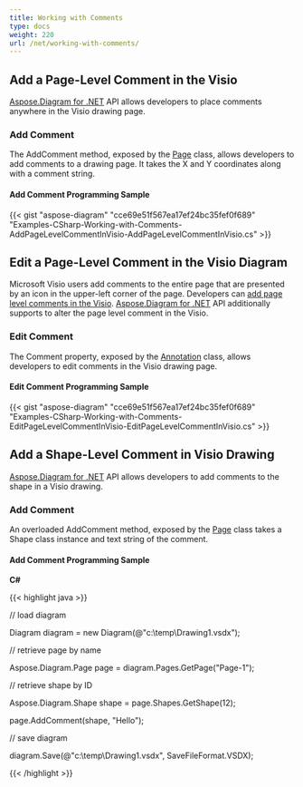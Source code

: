 ```yaml
---
title: Working with Comments
type: docs
weight: 220
url: /net/working-with-comments/
---
```


## **Add a Page-Level Comment in the Visio**
[Aspose.Diagram for .NET](https://www.aspose.com/products/diagram/net) API allows developers to place comments anywhere in the Visio drawing page.
### **Add Comment**
The AddComment method, exposed by the [Page](http://www.aspose.com/api/net/diagram/aspose.diagram/page) class, allows developers to add comments to a drawing page. It takes the X and Y coordinates along with a comment string.
#### **Add Comment Programming Sample**
{{< gist "aspose-diagram" "cce69e51f567ea17ef24bc35fef0f689" "Examples-CSharp-Working-with-Comments-AddPageLevelCommentInVisio-AddPageLevelCommentInVisio.cs" >}}
## **Edit a Page-Level Comment in the Visio Diagram**
Microsoft Visio users add comments to the entire page that are presented by an icon in the upper-left corner of the page. Developers can [add page level comments in the Visio](/pages/createpage.action?spaceKey=diagramnet&title=Add+a+Page-Level+Comment+in+the+Visio&linkCreation=true&fromPageId=18350768). [Aspose.Diagram for .NET](http://www.aspose.com/.net/diagram-component.aspx) API additionally supports to alter the page level comment in the Visio.
### **Edit Comment**
The Comment property, exposed by the [Annotation](http://www.aspose.com/api/net/diagram/aspose.diagram/annotation) class, allows developers to edit comments in the Visio drawing page.
#### **Edit Comment Programming Sample**
{{< gist "aspose-diagram" "cce69e51f567ea17ef24bc35fef0f689" "Examples-CSharp-Working-with-Comments-EditPageLevelCommentInVisio-EditPageLevelCommentInVisio.cs" >}}
## **Add a Shape-Level Comment in Visio Drawing**
[Aspose.Diagram for .NET](https://www.aspose.com/products/diagram/net) API allows developers to add comments to the shape in a Visio drawing.
### **Add Comment**
An overloaded AddComment method, exposed by the [Page](http://www.aspose.com/api/net/diagram/aspose.diagram/page) class takes a Shape class instance and text string of the comment.
#### **Add Comment Programming Sample**
**C#**

{{< highlight java >}}

 // load diagram

Diagram diagram = new Diagram(@"c:\temp\Drawing1.vsdx");

// retrieve page by name

Aspose.Diagram.Page page = diagram.Pages.GetPage("Page-1");

// retrieve shape by ID

Aspose.Diagram.Shape shape = page.Shapes.GetShape(12);

page.AddComment(shape, "Hello");

// save diagram

diagram.Save(@"c:\temp\Drawing1.vsdx", SaveFileFormat.VSDX);

{{< /highlight >}}
